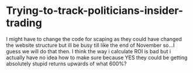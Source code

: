 # Trying-to-track-politicians-insider-trading
I might have to change the code for scaping as they could have changed the website structure but ill be busy till like the end of November so...I guess we will do that then. I think the way i calculate ROI is bad but i actually have no idea how to make sure because YES they could be getting absolutely stupid returns upwards of what 600%? 
